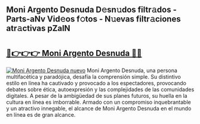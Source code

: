 ## Moni Argento Desnuda D𝚎sn𝚞dos filtr𝚊dos - Parts-aNv Vid𝚎os f𝚘tos - N𝚞evas filtr𝚊ciones atr𝚊ctivas pZalN

# <h2><a href="http://mb1s4n.tromn.icu/?c=Moni+Argento+Desnuda">🔗👉👉👉 Moni Argento Desnuda 🔗🔗</a></h2>

[![Moni Argento Desnuda nuevo](https://i.imgur.com/pEAQMta.gif)](http://mb1s4n.tromn.icu/?c=Moni+Argento+Desnuda)
Moni Argento Desnuda, una persona multifacética y paradójica, desafía la comprensión simple. Su distintivo estilo en línea ha cautivado y provocado a los espectadores, provocando debates sobre ética, autoexpresión y las complejidades de las comunidades digitales. A pesar de la ambigüedad de sus planes futuros, su huella en la cultura en línea es imborrable. Armado con un compromiso inquebrantable y un atractivo innegable, el alcance de Moni Argento Desnuda en el mundo en línea es de gran alcance.
